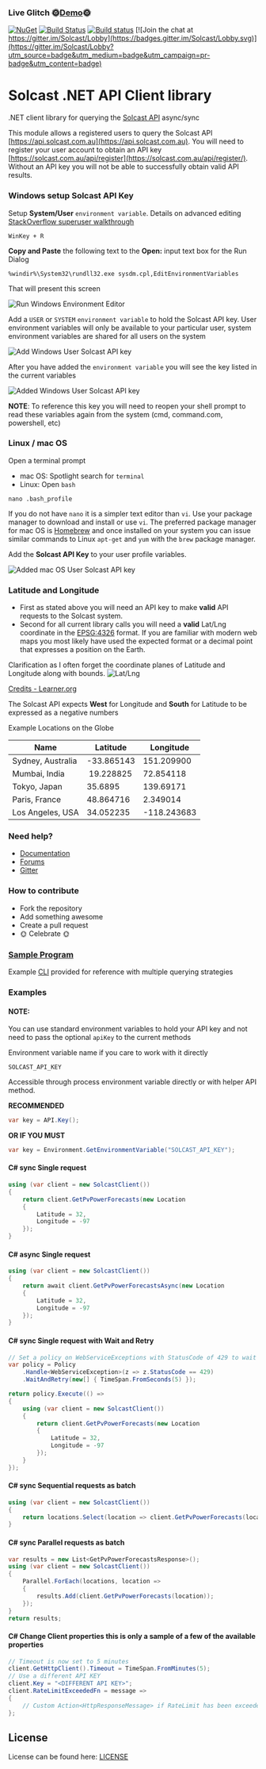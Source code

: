 ### Live Glitch :sun_with_face:[Demo](https://solcast-demo.glitch.me/):sun_with_face:

[![NuGet](https://img.shields.io/nuget/v/FeatureToggle.svg)](https://www.nuget.org/packages/Solcast)
[![Build Status](https://travis-ci.org/Solcast/solcast_net.svg?branch=master)](https://travis-ci.org/Solcast/solcast_net)
[![Build status](https://ci.appveyor.com/api/projects/status/bavavf78vnrsr2i5/branch/master?svg=true)](https://ci.appveyor.com/project/Siliconrob/solcast-net/branch/master)
[![Join the chat at https://gitter.im/Solcast/Lobby](https://badges.gitter.im/Solcast/Lobby.svg)](https://gitter.im/Solcast/Lobby?utm_source=badge&utm_medium=badge&utm_campaign=pr-badge&utm_content=badge)

# Solcast .NET API Client library

.NET client library for querying the [Solcast API](https://api.solcast.com.au) async/sync

This module allows a registered users to query the Solcast API [https://api.solcast.com.au](https://api.solcast.com.au).  You will need to register your user account to obtain an API key [https://solcast.com.au/api/register](https://solcast.com.au/api/register/).  Without an API key you will not be able to successfully obtain valid API results.

### Windows setup Solcast API Key

Setup **System/User** `environment variable`.  Details on advanced editing [StackOverflow superuser walkthrough](https://superuser.com/questions/949560/how-do-i-set-system-environment-variables-in-windows-10)

```
WinKey + R
```

**Copy and Paste** the following text to the **Open:** input text box for the Run Dialog

```
%windir%\System32\rundll32.exe sysdm.cpl,EditEnvironmentVariables
```

That will present this screen

![Run Windows Environment Editor](/imgs/win_launch_environment_editor.png)

Add a `USER` or `SYSTEM` `environment variable` to hold the Solcast API key.  User environment variables will only be available to your particular user, system environment variables are shared for all users on the system

![Add Windows User Solcast API key](/imgs/win_env_user_variable.png)

After you have added the `environment variable` you will see the key listed in the current variables

![Added Windows User Solcast API key](/imgs/win_solcast_variable.png)

**NOTE**: To reference this key you will need to reopen your shell prompt to read these variables again from the system (cmd, command.com, powershell, etc)


### Linux / mac OS

Open a terminal prompt
- mac OS: Spotlight search for `terminal`
- Linux: Open `bash`

```
nano .bash_profile
```

If you do not have `nano` it is a simpler text editor than `vi`.  Use your package manager to download and install or use `vi`.  The preferred package manager for mac OS is [Homebrew](https://brew.sh/) and once installed on your system you can issue similar commands to Linux `apt-get` and `yum` with the `brew` package manager.

Add the **Solcast API Key** to your user profile variables.

![Added mac OS User Solcast API key](/imgs/mac_os_environment_variable.png)

### Latitude and Longitude

- First as stated above you will need an API key to make **valid** API requests to the Solcast system.
- Second for all current library calls you will need a **valid** Lat/Lng coordinate in the [EPSG:4326](http://spatialreference.org/ref/epsg/wgs-84/) format.  If you are familiar with modern web maps you most likely have used the expected format or a decimal point that expresses a position on the Earth.

Clarification as I often forget the coordinate planes of Latitude and Longitude along with bounds.
![Lat/Lng](/imgs/Lat_Long.gif)

[Credits - Learner.org](http://www.learner.org/jnorth/tm/LongitudeIntro.html)

The Solcast API expects **West** for Longitude and **South** for Latitude to be expressed as a negative numbers

Example Locations on the Globe

Name | Latitude | Longitude
--- | --- | ---
Sydney, Australia | -33.865143 | 151.209900
Mumbai, India |‎ 19.228825 | 72.854118
Tokyo, Japan | 35.6895 | 139.69171
Paris, France | 48.864716 | 2.349014
Los Angeles, USA | 34.052235 | -118.243683

### Need help?
* [Documentation](https://solcast.com.au/api/docs/)
* [Forums](https://forums.solcast.com.au)
* [Gitter](https://gitter.im/Solcast/Lobby?utm_source=share-link&utm_medium=link&utm_campaign=share-link)

### How to contribute
 * Fork the repository
 * Add something awesome
 * Create a pull request
 * :sun_with_face: Celebrate :sun_with_face:

### [Sample Program](example/cli/Program.cs) 

Example [CLI](https://en.wikipedia.org/wiki/Command-line_interface) provided for reference with multiple querying strategies

### Examples

#### NOTE: 
You can use standard environment variables to hold your API key and not need to pass the optional `apiKey` to the current methods

Environment variable name if you care to work with it directly
```
SOLCAST_API_KEY
```

Accessible through process environment variable directly or with helper API method.

**RECOMMENDED**
```csharp
var key = API.Key();
```

**OR IF YOU MUST**
```csharp
var key = Environment.GetEnvironmentVariable("SOLCAST_API_KEY");
```

#### C# sync Single request
```csharp
using (var client = new SolcastClient())
{
	return client.GetPvPowerForecasts(new Location
	{
		Latitude = 32,
		Longitude = -97
	});
}

```

#### C# async Single request
```csharp
using (var client = new SolcastClient())
{
	return await client.GetPvPowerForecastsAsync(new Location
	{
		Latitude = 32,
		Longitude = -97
	});
}
```

#### C# sync Single request with Wait and Retry
```csharp
// Set a policy on WebServiceExceptions with StatusCode of 429 to wait and retry the request again in 5 seconds
var policy = Policy
	.Handle<WebServiceException>(z => z.StatusCode == 429)
	.WaitAndRetry(new[] { TimeSpan.FromSeconds(5) });

return policy.Execute(() =>
{
	using (var client = new SolcastClient())
	{
		return client.GetPvPowerForecasts(new Location
		{
			Latitude = 32,
			Longitude = -97
		});
	}
});
```

#### C# sync Sequential requests as batch
```csharp
using (var client = new SolcastClient())
{
	return locations.Select(location => client.GetPvPowerForecasts(location)).ToList();
}
```

#### C# sync Parallel requests as batch
```csharp
var results = new List<GetPvPowerForecastsResponse>();
using (var client = new SolcastClient())
{
	Parallel.ForEach(locations, location =>
	{
		results.Add(client.GetPvPowerForecasts(location));
	});                
}
return results;
```


#### C# Change Client properties this is only a sample of a few of the available properties
```csharp
// Timeout is now set to 5 minutes
client.GetHttpClient().Timeout = TimeSpan.FromMinutes(5);
// Use a different API KEY
client.Key = "<DIFFERENT API KEY>";
client.RateLimitExceededFn = message =>
{
	// Custom Action<HttpResponseMessage> if RateLimit has been exceeded
};
```

License
-------
License can be found here: [LICENSE](LICENSE)
